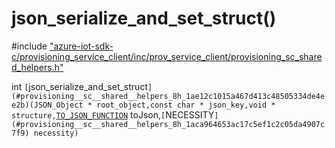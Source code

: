 # json_serialize_and_set_struct()

\#include ["azure-iot-sdk-c/provisioning_service_client/inc/prov_service_client/provisioning_sc_shared_helpers.h"](../iot-c-ref-provisioning-sc-shared-helpers-h.md)  

int `[`json_serialize_and_set_struct`](#provisioning__sc__shared__helpers_8h_1ae12c1015a467d413c48505334de4ee2b)(JSON_Object * root_object,const char * json_key,void * structure,`[`TO_JSON_FUNCTION`](#provisioning__sc__shared__helpers_8h_1a6862df5b929925677f9d6268950c9e9c) toJson,`[`NECESSITY`](#provisioning__sc__shared__helpers_8h_1aca964653ac17c5ef1c2c05da4907c7f9) necessity)`

